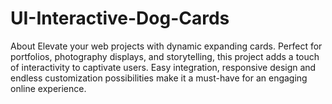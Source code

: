 # UI-Interactive-Dog-Cards
About Elevate your web projects with dynamic expanding cards. Perfect for portfolios, photography displays, and storytelling, this project adds a touch of interactivity to captivate users. Easy integration, responsive design and endless customization possibilities make it a must-have for an engaging online experience. 
